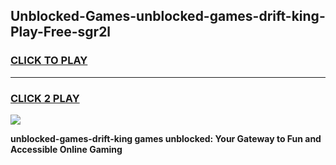 
## Unblocked-Games-unblocked-games-drift-king-Play-Free-sgr2l
<h3>
<a href="https://premium76.site?title=unblocked-games-drift-king&ref=15A">CLICK TO PLAY</a></h3>
<hr>

<h3>
<a href="https://premium76.site?title=unblocked-games-drift-king&ref=15A">CLICK 2 PLAY</a>
  
</h3>

<a href="https://premium76.site?title=unblocked-games-drift-king&ref=15A"><img src="https://clearcache.store/games.png"></a>


**unblocked-games-drift-king games unblocked: Your Gateway to Fun and Accessible Online Gaming**
